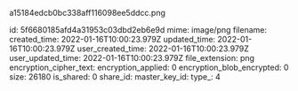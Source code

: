 a15184edcb0bc338aff116098ee5ddcc.png

id: 5f6680185afd4a31953c03dbd2eb6e9d
mime: image/png
filename: 
created_time: 2022-01-16T10:00:23.979Z
updated_time: 2022-01-16T10:00:23.979Z
user_created_time: 2022-01-16T10:00:23.979Z
user_updated_time: 2022-01-16T10:00:23.979Z
file_extension: png
encryption_cipher_text: 
encryption_applied: 0
encryption_blob_encrypted: 0
size: 26180
is_shared: 0
share_id: 
master_key_id: 
type_: 4